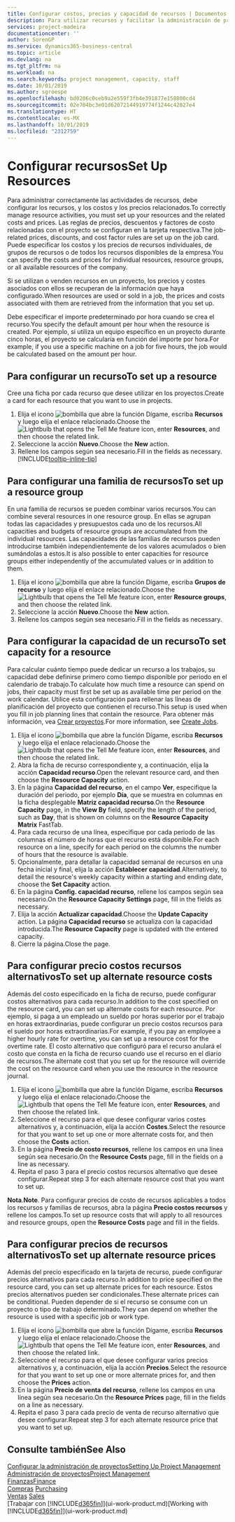 ```yaml
---
title: Configurar costos, precios y capacidad de recursos | Documentos de Microsoft
description: Para utilizar recursos y facilitar la administración de proyectos, especifique costes y precios para recursos individuales o grupos de recursos, y configure la capacidad de recursos.
services: project-madeira
documentationcenter: ''
author: SorenGP
ms.service: dynamics365-business-central
ms.topic: article
ms.devlang: na
ms.tgt_pltfrm: na
ms.workload: na
ms.search.keywords: project management, capacity, staff
ms.date: 10/01/2019
ms.author: sgroespe
ms.openlocfilehash: bd0206c0ceb9a2e559f3fb4e391877e158800cd4
ms.sourcegitcommit: 02e704bc3e01d62072144919774f1244c42827e4
ms.translationtype: HT
ms.contentlocale: es-MX
ms.lasthandoff: 10/01/2019
ms.locfileid: "2312759"
---
```

# <a name="set-up-resources"></a><span data-ttu-id="c5cdc-103">Configurar recursos</span><span class="sxs-lookup"><span data-stu-id="c5cdc-103">Set Up Resources</span></span>
<span data-ttu-id="c5cdc-104">Para administrar correctamente las actividades de recursos, debe configurar los recursos, y los costos y los precios relacionados.</span><span class="sxs-lookup"><span data-stu-id="c5cdc-104">To correctly manage resource activities, you must set up your resources and the related costs and prices.</span></span> <span data-ttu-id="c5cdc-105">Las reglas de precios, descuentos y factores de costo relacionadas con el proyecto se configuran en la tarjeta respectiva.</span><span class="sxs-lookup"><span data-stu-id="c5cdc-105">The job-related prices, discounts, and cost factor rules are set up on the job card.</span></span> <span data-ttu-id="c5cdc-106">Puede especificar los costos y los precios de recursos individuales, de grupos de recursos o de todos los recursos disponibles de la empresa.</span><span class="sxs-lookup"><span data-stu-id="c5cdc-106">You can specify the costs and prices for individual resources, resource groups, or all available resources of the company.</span></span>

<span data-ttu-id="c5cdc-107">Si se utilizan o venden recursos en un proyecto, los precios y costes asociados con ellos se recuperan de la información que haya configurado.</span><span class="sxs-lookup"><span data-stu-id="c5cdc-107">When resources are used or sold in a job, the prices and costs associated with them are retrieved from the information that you set up.</span></span>

<span data-ttu-id="c5cdc-108">Debe especificar el importe predeterminado por hora cuando se crea el recurso.</span><span class="sxs-lookup"><span data-stu-id="c5cdc-108">You specify the default amount per hour when the resource is created.</span></span> <span data-ttu-id="c5cdc-109">Por ejemplo, si utiliza un equipo específico en un proyecto durante cinco horas, el proyecto se calcularía en función del importe por hora.</span><span class="sxs-lookup"><span data-stu-id="c5cdc-109">For example, if you use a specific machine on a job for five hours, the job would be calculated based on the amount per hour.</span></span>

## <a name="to-set-up-a-resource"></a><span data-ttu-id="c5cdc-110">Para configurar un recurso</span><span class="sxs-lookup"><span data-stu-id="c5cdc-110">To set up a resource</span></span>
<span data-ttu-id="c5cdc-111">Cree una ficha por cada recurso que desee utilizar en los proyectos.</span><span class="sxs-lookup"><span data-stu-id="c5cdc-111">Create a card for each resource that you want to use in projects.</span></span>

1. <span data-ttu-id="c5cdc-112">Elija el icono ![bombilla que abre la función Dígame](media/ui-search/search_small.png "Dígame que desea hacer"), escriba **Recursos** y luego elija el enlace relacionado.</span><span class="sxs-lookup"><span data-stu-id="c5cdc-112">Choose the ![Lightbulb that opens the Tell Me feature](media/ui-search/search_small.png "Tell me what you want to do") icon, enter **Resources**, and then choose the related link.</span></span>
2. <span data-ttu-id="c5cdc-113">Seleccione la acción **Nuevo**.</span><span class="sxs-lookup"><span data-stu-id="c5cdc-113">Choose the **New** action.</span></span>
3. <span data-ttu-id="c5cdc-114">Rellene los campos según sea necesario.</span><span class="sxs-lookup"><span data-stu-id="c5cdc-114">Fill in the fields as necessary.</span></span> [!INCLUDE[tooltip-inline-tip](includes/tooltip-inline-tip_md.md)]  

## <a name="to-set-up-a-resource-group"></a><span data-ttu-id="c5cdc-115">Para configurar una familia de recursos</span><span class="sxs-lookup"><span data-stu-id="c5cdc-115">To set up a resource group</span></span>
<span data-ttu-id="c5cdc-116">En una familia de recursos se pueden combinar varios recursos.</span><span class="sxs-lookup"><span data-stu-id="c5cdc-116">You can combine several resources in one resource group.</span></span> <span data-ttu-id="c5cdc-117">En ellas se agrupan todas las capacidades y presupuestos cada uno de los recursos.</span><span class="sxs-lookup"><span data-stu-id="c5cdc-117">All capacities and budgets of resource groups are accumulated from the individual resources.</span></span> <span data-ttu-id="c5cdc-118">Las capacidades de las familias de recursos pueden introducirse también independientemente de los valores acumulados o bien sumándolas a estos.</span><span class="sxs-lookup"><span data-stu-id="c5cdc-118">It is also possible to enter capacities for resource groups either independently of the accumulated values or in addition to them.</span></span>

1. <span data-ttu-id="c5cdc-119">Elija el icono ![bombilla que abre la función Dígame](media/ui-search/search_small.png "Dígame que desea hacer"), escriba **Grupos de recurso** y luego elija el enlace relacionado.</span><span class="sxs-lookup"><span data-stu-id="c5cdc-119">Choose the ![Lightbulb that opens the Tell Me feature](media/ui-search/search_small.png "Tell me what you want to do") icon, enter **Resource groups**, and then choose the related link.</span></span>
2. <span data-ttu-id="c5cdc-120">Seleccione la acción **Nuevo**.</span><span class="sxs-lookup"><span data-stu-id="c5cdc-120">Choose the **New** action.</span></span>
3. <span data-ttu-id="c5cdc-121">Rellene los campos según sea necesario.</span><span class="sxs-lookup"><span data-stu-id="c5cdc-121">Fill in the fields as necessary.</span></span>

## <a name="to-set-capacity-for-a-resource"></a><span data-ttu-id="c5cdc-122">Para configurar la capacidad de un recurso</span><span class="sxs-lookup"><span data-stu-id="c5cdc-122">To set capacity for a resource</span></span>
<span data-ttu-id="c5cdc-123">Para calcular cuánto tiempo puede dedicar un recurso a los trabajos, su capacidad debe definirse primero como tiempo disponible por periodo en el calendario de trabajo.</span><span class="sxs-lookup"><span data-stu-id="c5cdc-123">To calculate how much time a resource can spend on jobs, their capacity must first be set up as available time per period on the work calendar.</span></span> <span data-ttu-id="c5cdc-124">Utilice esta configuración para rellenar las líneas de planificación del proyecto que contienen el recurso.</span><span class="sxs-lookup"><span data-stu-id="c5cdc-124">This setup is used when you fill in job planning lines that contain the resource.</span></span> <span data-ttu-id="c5cdc-125">Para obtener más información, vea [Crear proyectos](projects-how-create-jobs.md).</span><span class="sxs-lookup"><span data-stu-id="c5cdc-125">For more information, see [Create Jobs](projects-how-create-jobs.md).</span></span>

1. <span data-ttu-id="c5cdc-126">Elija el icono ![bombilla que abre la función Dígame](media/ui-search/search_small.png "Dígame que desea hacer"), escriba **Recursos** y luego elija el enlace relacionado.</span><span class="sxs-lookup"><span data-stu-id="c5cdc-126">Choose the ![Lightbulb that opens the Tell Me feature](media/ui-search/search_small.png "Tell me what you want to do") icon, enter **Resources**, and then choose the related link.</span></span>
2. <span data-ttu-id="c5cdc-127">Abra la ficha de recurso correspondiente y, a continuación, elija la acción **Capacidad recurso**.</span><span class="sxs-lookup"><span data-stu-id="c5cdc-127">Open the relevant resource card, and then choose the **Resource Capacity** action.</span></span>
3. <span data-ttu-id="c5cdc-128">En la página **Capacidad del recurso**, en el campo **Ver**, especifique la duración del periodo, por ejemplo **Día**, que se muestra en columnas en la ficha desplegable **Matriz capacidad recurso**.</span><span class="sxs-lookup"><span data-stu-id="c5cdc-128">On the **Resource Capacity** page, in the **View By** field, specify the length of the period, such as **Day**, that is shown on columns on the **Resource Capacity Matrix** FastTab.</span></span>
4. <span data-ttu-id="c5cdc-129">Para cada recurso de una línea, especifique por cada periodo de las columnas el número de horas que el recurso está disponible.</span><span class="sxs-lookup"><span data-stu-id="c5cdc-129">For each resource on a line, specify for each period on the columns the number of hours that the resource is available.</span></span>
5. <span data-ttu-id="c5cdc-130">Opcionalmente, para detallar la capacidad semanal de recursos en una fecha inicial y final, elija la acción **Establecer capacidad**.</span><span class="sxs-lookup"><span data-stu-id="c5cdc-130">Alternatively, to detail the resource's weekly capacity within a starting and ending date, choose the **Set Capacity** action.</span></span>
6. <span data-ttu-id="c5cdc-131">En la página **Config. capacidad recurso**, rellene los campos según sea necesario.</span><span class="sxs-lookup"><span data-stu-id="c5cdc-131">On the **Resource Capacity Settings** page, fill in the fields as necessary.</span></span>
7. <span data-ttu-id="c5cdc-132">Elija la acción **Actualizar capacidad**.</span><span class="sxs-lookup"><span data-stu-id="c5cdc-132">Choose the **Update Capacity** action.</span></span> <span data-ttu-id="c5cdc-133">La página **Capacidad recurso** se actualiza con la capacidad introducida.</span><span class="sxs-lookup"><span data-stu-id="c5cdc-133">The **Resource Capacity** page is updated with the entered capacity.</span></span>
8. <span data-ttu-id="c5cdc-134">Cierre la página.</span><span class="sxs-lookup"><span data-stu-id="c5cdc-134">Close the page.</span></span>

## <a name="to-set-up-alternate-resource-costs"></a><span data-ttu-id="c5cdc-135">Para configurar precio costos recursos alternativos</span><span class="sxs-lookup"><span data-stu-id="c5cdc-135">To set up alternate resource costs</span></span>
<span data-ttu-id="c5cdc-136">Además del costo especificado en la ficha de recurso, puede configurar costos alternativos para cada recurso.</span><span class="sxs-lookup"><span data-stu-id="c5cdc-136">In addition to the cost specified on the resource card, you can set up alternate costs for each resource.</span></span> <span data-ttu-id="c5cdc-137">Por ejemplo, si paga a un empleado un sueldo por horas superior por el trabajo en horas extraordinarias, puede configurar un precio costos recursos para el sueldo por horas extraordinarias.</span><span class="sxs-lookup"><span data-stu-id="c5cdc-137">For example, if you pay an employee a higher hourly rate for overtime, you can set up a resource cost for the overtime rate.</span></span> <span data-ttu-id="c5cdc-138">El costo alternativo que configuró para el recurso anulará el costo que consta en la ficha de recurso cuando use el recurso en el diario de recursos.</span><span class="sxs-lookup"><span data-stu-id="c5cdc-138">The alternate cost that you set up for the resource will override the cost on the resource card when you use the resource in the resource journal.</span></span>

1. <span data-ttu-id="c5cdc-139">Elija el icono ![bombilla que abre la función Dígame](media/ui-search/search_small.png "Dígame que desea hacer"), escriba **Recursos** y luego elija el enlace relacionado.</span><span class="sxs-lookup"><span data-stu-id="c5cdc-139">Choose the ![Lightbulb that opens the Tell Me feature](media/ui-search/search_small.png "Tell me what you want to do") icon, enter **Resources**, and then choose the related link.</span></span>  
2. <span data-ttu-id="c5cdc-140">Seleccione el recurso para el que desee configurar varios costes alternativos y, a continuación, elija la acción **Costes**.</span><span class="sxs-lookup"><span data-stu-id="c5cdc-140">Select the resource for that you want to set up one or more alternate costs for, and then choose the **Costs** action.</span></span>  
3. <span data-ttu-id="c5cdc-141">En la página **Precio de costo recursos**, rellene los campos en una línea según sea necesario.</span><span class="sxs-lookup"><span data-stu-id="c5cdc-141">On the **Resource Costs** page, fill in the fields on a line as necessary.</span></span>  
4. <span data-ttu-id="c5cdc-142">Repita el paso 3 para el precio costos recursos alternativo que desee configurar.</span><span class="sxs-lookup"><span data-stu-id="c5cdc-142">Repeat step 3 for each alternate resource cost that you want to set up.</span></span>

<span data-ttu-id="c5cdc-143">**Nota**.</span><span class="sxs-lookup"><span data-stu-id="c5cdc-143">**Note**.</span></span> <span data-ttu-id="c5cdc-144">Para configurar precios de costo de recursos aplicables a todos los recursos y familias de recursos, abra la página **Precio costos recursos** y rellene los campos.</span><span class="sxs-lookup"><span data-stu-id="c5cdc-144">To set up resource costs that will apply to all resources and resource groups, open the **Resource Costs** page and fill in the fields.</span></span>

## <a name="to-set-up-alternate-resource-prices"></a><span data-ttu-id="c5cdc-145">Para configurar precios de recursos alternativos</span><span class="sxs-lookup"><span data-stu-id="c5cdc-145">To set up alternate resource prices</span></span>
<span data-ttu-id="c5cdc-146">Además del precio especificado en la tarjeta de recurso, puede configurar precios alternativos para cada recurso.</span><span class="sxs-lookup"><span data-stu-id="c5cdc-146">In addition to price specified on the resource card, you can set up alternate prices for each resource.</span></span> <span data-ttu-id="c5cdc-147">Estos precios alternativos pueden ser condicionales.</span><span class="sxs-lookup"><span data-stu-id="c5cdc-147">These alternate prices can be conditional.</span></span> <span data-ttu-id="c5cdc-148">Pueden depender de si el recurso se consume con un proyecto o tipo de trabajo determinado.</span><span class="sxs-lookup"><span data-stu-id="c5cdc-148">They can depend on whether the resource is used with a specific job or work type.</span></span>

1. <span data-ttu-id="c5cdc-149">Elija el icono ![bombilla que abre la función Dígame](media/ui-search/search_small.png "Dígame que desea hacer"), escriba **Recursos** y luego elija el enlace relacionado.</span><span class="sxs-lookup"><span data-stu-id="c5cdc-149">Choose the ![Lightbulb that opens the Tell Me feature](media/ui-search/search_small.png "Tell me what you want to do") icon, enter **Resources**, and then choose the related link.</span></span>
2. <span data-ttu-id="c5cdc-150">Seleccione el recurso para el que desee configurar varios precios alternativos y, a continuación, elija la acción **Precios**.</span><span class="sxs-lookup"><span data-stu-id="c5cdc-150">Select the resource for that you want to set up one or more alternate prices for, and then choose the **Prices** action.</span></span>
3. <span data-ttu-id="c5cdc-151">En la página **Precio de venta del recurso**, rellene los campos en una línea según sea necesario.</span><span class="sxs-lookup"><span data-stu-id="c5cdc-151">On the **Resource Prices** page, fill in the fields on a line as necessary.</span></span>
4. <span data-ttu-id="c5cdc-152">Repita el paso 3 para cada precio de venta de recurso alternativo que desee configurar.</span><span class="sxs-lookup"><span data-stu-id="c5cdc-152">Repeat step 3 for each alternate resource price that you want to set up.</span></span>

## <a name="see-also"></a><span data-ttu-id="c5cdc-153">Consulte también</span><span class="sxs-lookup"><span data-stu-id="c5cdc-153">See Also</span></span>
[<span data-ttu-id="c5cdc-154">Configurar la administración de proyectos</span><span class="sxs-lookup"><span data-stu-id="c5cdc-154">Setting Up Project Management</span></span>](projects-setup-projects.md)  
[<span data-ttu-id="c5cdc-155">Administración de proyectos</span><span class="sxs-lookup"><span data-stu-id="c5cdc-155">Project Management</span></span>](projects-manage-projects.md)  
[<span data-ttu-id="c5cdc-156">Finanzas</span><span class="sxs-lookup"><span data-stu-id="c5cdc-156">Finance</span></span>](finance.md)  
<span data-ttu-id="c5cdc-157">[Compras](purchasing-manage-purchasing.md)       </span><span class="sxs-lookup"><span data-stu-id="c5cdc-157">[Purchasing](purchasing-manage-purchasing.md)       </span></span>  
<span data-ttu-id="c5cdc-158">[Ventas](sales-manage-sales.md)    </span><span class="sxs-lookup"><span data-stu-id="c5cdc-158">[Sales](sales-manage-sales.md)    </span></span>  
<span data-ttu-id="c5cdc-159">[Trabajar con [!INCLUDE[d365fin](includes/d365fin_md.md)]](ui-work-product.md)</span><span class="sxs-lookup"><span data-stu-id="c5cdc-159">[Working with [!INCLUDE[d365fin](includes/d365fin_md.md)]](ui-work-product.md)</span></span>  
